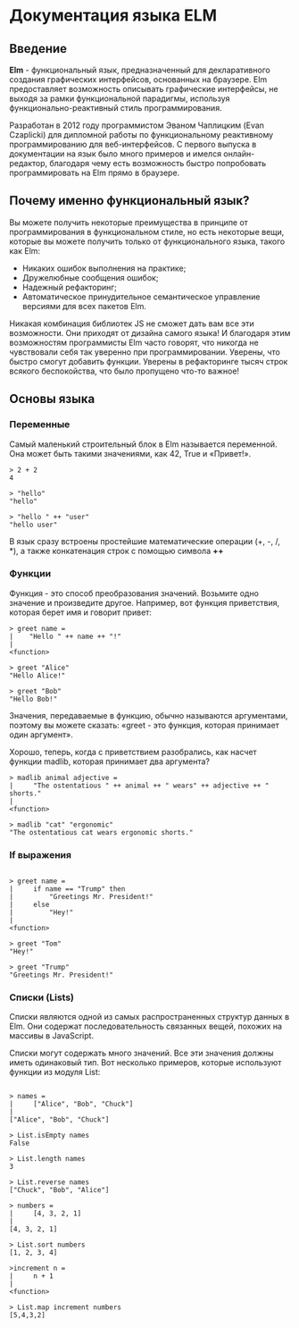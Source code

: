 # Документация языка ELM

## Введение

__Elm__ - функциональный язык, предназначенный для декларативного создания графических интерфейсов, основанных на браузере. Elm предоставляет возможность описывать графические интерфейсы, не выходя за рамки функциональной парадигмы, используя функционально-реактивный стиль программирования.

Разработан в 2012 году программистом Эваном Чаплицким (Evan Czaplicki) для дипломной работы по функциональному реактивному программированию для веб-интерфейсов. С первого выпуска в документации на язык было много примеров и имелся онлайн-редактор, благодаря чему есть возможность быстро попробовать программировать на Elm прямо в браузере.

## Почему именно функциональный язык?

Вы можете получить некоторые преимущества в принципе от программирования в функциональном стиле, но есть некоторые вещи, которые вы можете получить только от функционального языка, такого как Elm:
  * Никаких ошибок выполнения на практике;
  * Дружелюбные сообщения ошибок;
  * Надежный рефакторинг;
  * Автоматическое принудительное семантическое управление версиями для всех пакетов Elm.
  
Никакая комбинация библиотек JS не сможет дать вам все эти возможности. Они приходят от дизайна самого языка! И благодаря этим возможностям программисты Elm часто говорят, что никогда не чувствовали себя так уверенно при программировании. Уверены, что быстро смогут добавить функции. Уверены в рефакторинге тысяч строк всякого беспокойства, что было пропущено что-то важное!

## Основы языка
### Переменные

Самый маленький строительный блок в Elm называется переменной. Она может быть такими значениями, как 42, True и «Привет!».
```
> 2 + 2
4

> "hello"
"hello"

> "hello " ++ "user"
"hello user"

```
В язык сразу встроены простейшие математические операции (+, -, /, *), а также конкатенация строк с помощью символа __++__

### Функции

Функция - это способ преобразования значений. Возьмите одно значение и произведите другое.
Например, вот функция приветствия, которая берет имя и говорит привет:

```
> greet name =
|    "Hello " ++ name ++ "!"
|
<function>

> greet "Alice"
"Hello Alice!"

> greet "Bob"
"Hello Bob!"

```

Значения, передаваемые в функцию, обычно называются аргументами, поэтому вы можете сказать: «greet - это функция, которая принимает один аргумент».

Хорошо, теперь, когда с приветствием разобрались, как насчет функции madlib, которая принимает два аргумента?

```
> madlib animal adjective =
|     "The ostentatious " ++ animal ++ " wears" ++ adjective ++ " shorts."
|
<function>

> madlib "cat" "ergonomic"
"The ostentatious cat wears ergonomic shorts."

```

### If выражения

```

> greet name =  
|     if name == "Trump" then
|         "Greetings Mr. President!"
|     else 
|         "Hey!"
|
<function>

> greet "Tom"
"Hey!"

> greet "Trump"
"Greetings Mr. President!"

```

### Списки (Lists)

Списки являются одной из самых распространенных структур данных в Elm. Они содержат последовательность связанных вещей, похожих на массивы в JavaScript.

Списки могут содержать много значений. Все эти значения должны иметь одинаковый тип. Вот несколько примеров, которые используют функции из модуля List:

```

> names = 
|     ["Alice", "Bob", "Chuck"]
|
["Alice", "Bob", "Chuck"]

> List.isEmpty names
False

> List.length names
3

> List.reverse names
["Chuck", "Bob", "Alice"]

> numbers = 
|     [4, 3, 2, 1]
|
[4, 3, 2, 1]

> List.sort numbers
[1, 2, 3, 4]

>increment n = 
|     n + 1
|
<function>

> List.map increment numbers
[5,4,3,2]

```
